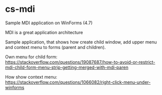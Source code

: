 # cs-mdi
Sample MDI application on WinForms (4.7)

MDI is a great application architecture


Sample application, that shows how create child window, add upper menu and context menu to forms (parent and children).

Own menu for child form: https://stackoverflow.com/questions/19087687/how-to-avoid-or-restrict-mdi-child-form-menu-strip-getting-merged-with-mdi-paren

How show context menu: https://stackoverflow.com/questions/1066082/right-click-menu-under-winforms
